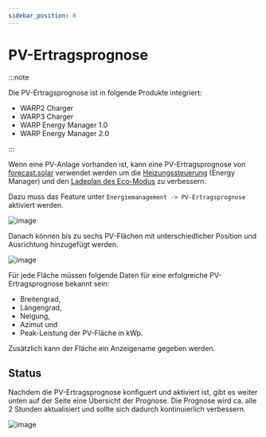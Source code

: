 ```yaml
---
sidebar_position: 8
---
```


# PV-Ertragsprognose

:::note

Die PV-Ertragsprognose ist in folgende Produkte integriert:

* WARP2 Charger
* WARP3 Charger
* WARP Energy Manager 1.0
* WARP Energy Manager 2.0

:::

Wenn eine PV-Anlage vorhanden ist, kann eine PV-Ertragsprognose von [forecast.solar](https://forecast.solar/) verwendet werden um die [Heizungssteuerung](/warp_energy_manager/heating.md) (Energy Manager) und den [Ladeplan des Eco-Modus](/warp_charger/eco_mode.md) zu verbessern.

Dazu muss das Feature unter `Energiemanagement -> PV-Ertragsprognose` aktiviert werden.

![image](/img/solar_forecast/configuration.png)

Danach können bis zu sechs PV-Flächen mit unterschiedlicher Position und Ausrichtung hinzugefügt werden.

![image](/img/solar_forecast/plane.png)

Für jede Fläche müssen folgende Daten für eine erfolgreiche PV-Ertragsprognose bekannt sein:

* Breitengrad,
* Längengrad,
* Neigung,
* Azimut und
* Peak-Leistung der PV-Fläche in kWp.

Zusätzlich kann der Fläche ein Anzeigename gegeben werden.

## Status

Nachdem die PV-Ertragsprognose konfiguert und aktiviert ist, gibt es weiter unten auf der Seite eine Übersicht der Prognose. Die Prognose wird ca. alle 2 Stunden aktualisiert und sollte sich dadurch kontinuierlich verbessern.

![image](/img/solar_forecast/status.png)